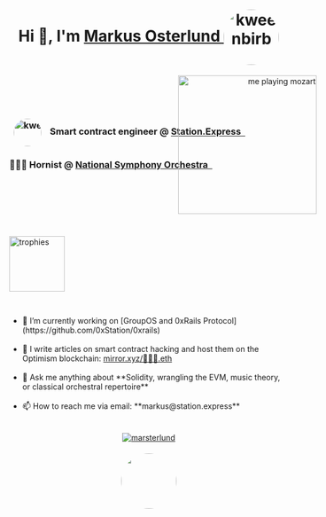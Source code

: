 <h1 align="center">Hi 👋, I'm 
  <a href="https://horn.technology">Markus Osterlund
    <img align="center" style="border-radius: 50%;" src="https://github.com/robriks/robriks/assets/80549215/c6e9dc16-5620-4f3f-893a-2830a6473c98" alt="kweenbirb" height="100" />
  </a>
</h1>

<div style="display:flex; align-items:center; justify-content: space-between;">
  <div style="width: 60%;">
    <div>
        <h3 style="white-space: nowrap">
        &nbsp;&nbsp;<img align="center" style="border-radius: 50%;" src="https://github.com/robriks/robriks/assets/80549215/5c39788b-2649-4888-b836-a105481e067e" alt="kweenbirb" height="50"/>
        &nbsp;&nbsp;&nbsp;Smart contract engineer @ <a href="https://station.express">Station.Express&nbsp;&nbsp;</a>
        </h3>
        <h3 style="white-space: nowrap">📯📯📯 Hornist @ <a href="https://www.kennedy-center.org/artists/o/oo-oz/markus-osterlund/">National Symphony Orchestra&nbsp;&nbsp;</a><h3>
    </div>
  </div>
  <div align="right" style="display:flex; flex-direction:column; align-items:flex-start;">
    <a href="https://www.youtube.com/channel/UCSui8NPYbrK4w89G04jwg0g" target="blank">
      <img align="right" src="assets/2023_03_10_NSO_Basilica_0126.jpg" alt="me playing mozart" height="250" />
    </a>
  </div>
</div>
    <div style="padding-top: 40px;">
      <a href="https://github.com/ryo-ma/github-profile-trophy" target="blank">
        <img align="top" src="https://github-profile-trophy.vercel.app/?username=robriks&title=MultiLanguage,PullRequest,Repositories,Commits" alt="trophies" height="100" />
      </a> 
    </div>

<ul style="padding-top: 30px;">
  <li> 🔭 I’m currently working on [GroupOS and 0xRails Protocol](https://github.com/0xStation/0xrails) </li>
  <br>
  <li>📝 I write articles on smart contract hacking and host them on the Optimism blockchain: <a href="https://mirror.xyz/%F0%9F%93%AF%F0%9F%93%AF%F0%9F%93%AF.eth">mirror.xyz/📯📯📯.eth</a></li>
  <br>
  <li> 💬 Ask me anything about **Solidity, wrangling the EVM, music theory, or classical orchestral repertoire** </li>
  <br>
  <li> 📫 How to reach me via email: **markus@station.express** </li>
</ul>
<div align="center" style="padding-top: 20px;"> 
  <div style="padding-bottom: 20px;">
    <a href="https://twitter.com/marsterlund" target="blank"><img src="https://img.shields.io/twitter/follow/marsterlund?logo=twitter&style=for-the-badge" alt="marsterlund" /></a> 
  </div>
  <img style="border-radius: 50%;" src="https://github.com/robriks/robriks/assets/80549215/4151a795-85ff-4d30-ba9e-dd7796050929" height="100">
</div>